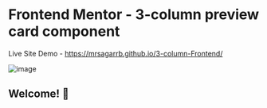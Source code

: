 # Frontend Mentor - 3-column preview card component


  Live Site Demo - https://mrsagarrb.github.io/3-column-Frontend/
  
  ![image](https://user-images.githubusercontent.com/87903581/146772223-ca3849bd-5fd0-4cd1-97ae-7628294306de.png)

  


## Welcome! 👋

